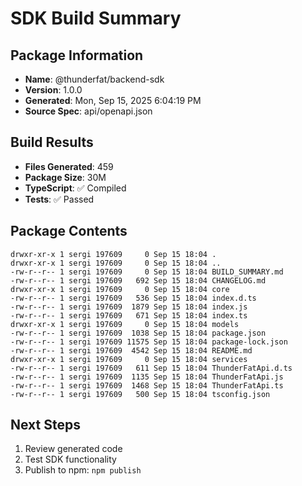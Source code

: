 # SDK Build Summary

## Package Information
- **Name**: @thunderfat/backend-sdk
- **Version**: 1.0.0
- **Generated**: Mon, Sep 15, 2025  6:04:19 PM
- **Source Spec**: api/openapi.json

## Build Results
- **Files Generated**: 459
- **Package Size**: 30M
- **TypeScript**: ✅ Compiled
- **Tests**: ✅ Passed

## Package Contents
```
drwxr-xr-x 1 sergi 197609     0 Sep 15 18:04 .
drwxr-xr-x 1 sergi 197609     0 Sep 15 18:04 ..
-rw-r--r-- 1 sergi 197609     0 Sep 15 18:04 BUILD_SUMMARY.md
-rw-r--r-- 1 sergi 197609   692 Sep 15 18:04 CHANGELOG.md
drwxr-xr-x 1 sergi 197609     0 Sep 15 18:04 core
-rw-r--r-- 1 sergi 197609   536 Sep 15 18:04 index.d.ts
-rw-r--r-- 1 sergi 197609  1879 Sep 15 18:04 index.js
-rw-r--r-- 1 sergi 197609   671 Sep 15 18:04 index.ts
drwxr-xr-x 1 sergi 197609     0 Sep 15 18:04 models
-rw-r--r-- 1 sergi 197609  1038 Sep 15 18:04 package.json
-rw-r--r-- 1 sergi 197609 11575 Sep 15 18:04 package-lock.json
-rw-r--r-- 1 sergi 197609  4542 Sep 15 18:04 README.md
drwxr-xr-x 1 sergi 197609     0 Sep 15 18:04 services
-rw-r--r-- 1 sergi 197609   611 Sep 15 18:04 ThunderFatApi.d.ts
-rw-r--r-- 1 sergi 197609  1135 Sep 15 18:04 ThunderFatApi.js
-rw-r--r-- 1 sergi 197609  1468 Sep 15 18:04 ThunderFatApi.ts
-rw-r--r-- 1 sergi 197609   500 Sep 15 18:04 tsconfig.json
```

## Next Steps
1. Review generated code
2. Test SDK functionality
3. Publish to npm: `npm publish`

